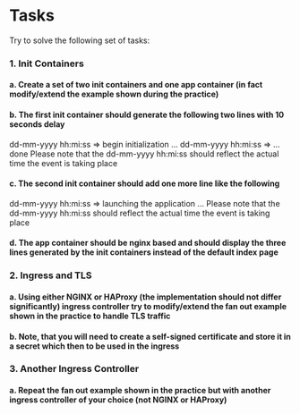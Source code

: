 # Tasks
Try to solve the following set of tasks:
### 1.	Init Containers
#### a.	Create a set of two init containers and one app container (in fact modify/extend the example shown during the practice)
#### b.	The first init container should generate the following two lines with 10 seconds delay
dd-mm-yyyy hh:mi:ss => begin initialization …
dd-mm-yyyy hh:mi:ss => … done
Please note that the dd-mm-yyyy hh:mi:ss should reflect the actual time the event is taking place
#### c.	The second init container should add one more line like the following
dd-mm-yyyy hh:mi:ss => launching the application …
Please note that the dd-mm-yyyy hh:mi:ss should reflect the actual time the event is taking place
#### d.	The app container should be nginx based and should display the three lines generated by the init containers instead of the default index page
### 2.	Ingress and TLS
#### a.	Using either NGINX or HAProxy (the implementation should not differ significantly) ingress controller try to modify/extend the fan out example shown in the practice to handle TLS traffic
#### b.	Note, that you will need to create a self-signed certificate and store it in a secret which then to be used in the ingress
### 3.	Another Ingress Controller
#### a.	Repeat the fan out example shown in the practice but with another ingress controller of your choice (not NGINX or HAProxy)
